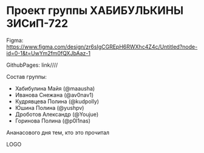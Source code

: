 # Проект группы ХАБИБУЛЬКИНЫ 3ИСиП-722

Figma: https://www.figma.com/design/zr6sIgCGREpH6RWXhc4Z4c/Untitled?node-id=0-1&t=UwYm2fm0fQXJbAaz-1

GithubPages: link////

Состав группы:
- Хабибулина Майя  (@maausha)
- Иванова Снежана  (@av0nav1)
- Кудрявцева Полина (@kudpolly)
- Юшина Полина (@yushpv)
- Дроботов Александр (@Youjue)
- Горинова Полина (@p0l1nas)

Ананасового дня тем, кто это прочитал

LOGO
